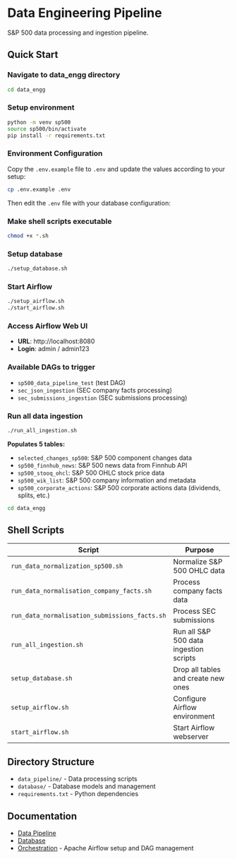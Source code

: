 # Data Engineering Pipeline

S&P 500 data processing and ingestion pipeline.

## Quick Start

### Navigate to data_engg directory
```bash
cd data_engg
```

### Setup environment
```bash
python -m venv sp500
source sp500/bin/activate
pip install -r requirements.txt
```

### Environment Configuration
Copy the `.env.example` file to `.env` and update the values according to your setup:

```bash
cp .env.example .env
```

Then edit the `.env` file with your database configuration:


### Make shell scripts executable
```bash
chmod +x *.sh
```

### Setup database
```bash
./setup_database.sh
```

### Start Airflow
```bash
./setup_airflow.sh
./start_airflow.sh
```

### Access Airflow Web UI
- **URL**: http://localhost:8080
- **Login**: admin / admin123

### Available DAGs to trigger
- `sp500_data_pipeline_test` (test DAG)
- `sec_json_ingestion` (SEC company facts processing)
- `sec_submissions_ingestion` (SEC submissions processing)

### Run all data ingestion
```bash
./run_all_ingestion.sh
```
**Populates 5 tables:**
- `selected_changes_sp500`: S&P 500 component changes data
- `sp500_finnhub_news`: S&P 500 news data from Finnhub API
- `sp500_stooq_ohcl`: S&P 500 OHLC stock price data
- `sp500_wik_list`: S&P 500 company information and metadata
- `sp500_corporate_actions`: S&P 500 corporate actions data (dividends, splits, etc.)

```bash
cd data_engg
```

## Shell Scripts

| Script | Purpose |
|--------|---------|
| `run_data_normalization_sp500.sh` | Normalize S&P 500 OHLC data |
| `run_data_normalisation_company_facts.sh` | Process company facts data |
| `run_data_normalisation_submissions_facts.sh` | Process SEC submissions |
| `run_all_ingestion.sh` | Run all S&P 500 data ingestion scripts |
| `setup_database.sh` | Drop all tables and create new ones |
| `setup_airflow.sh` | Configure Airflow environment |
| `start_airflow.sh` | Start Airflow webserver |

## Directory Structure

- `data_pipeline/` - Data processing scripts
- `database/` - Database models and management
- `requirements.txt` - Python dependencies

## Documentation

- [Data Pipeline](data_pipeline/README.md)
- [Database](database/README.md)
- [Orchestration](data_pipeline/orchestration/README.md) - Apache Airflow setup and DAG management